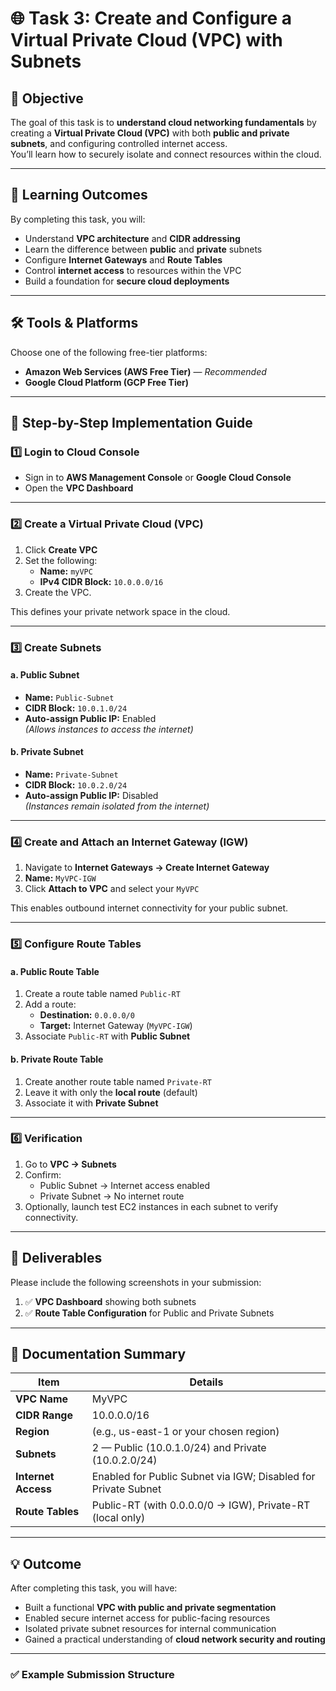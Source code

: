 # 🌐 Task 3: Create and Configure a Virtual Private Cloud (VPC) with Subnets

## 🎯 Objective

The goal of this task is to **understand cloud networking fundamentals** by creating a **Virtual Private Cloud (VPC)** with both **public and private subnets**, and configuring controlled internet access.  
You’ll learn how to securely isolate and connect resources within the cloud.

---

## 🧠 Learning Outcomes

By completing this task, you will:

- Understand **VPC architecture** and **CIDR addressing**
- Learn the difference between **public** and **private** subnets
- Configure **Internet Gateways** and **Route Tables**
- Control **internet access** to resources within the VPC
- Build a foundation for **secure cloud deployments**

---

## 🛠️ Tools & Platforms

Choose one of the following free-tier platforms:

- **Amazon Web Services (AWS Free Tier)** — *Recommended*
- **Google Cloud Platform (GCP Free Tier)**

---

## 🧭 Step-by-Step Implementation Guide

### 1️⃣ Login to Cloud Console

- Sign in to **AWS Management Console** or **Google Cloud Console**
- Open the **VPC Dashboard**

---

### 2️⃣ Create a Virtual Private Cloud (VPC)

1. Click **Create VPC**
2. Set the following:
   - **Name:** `myVPC`
   - **IPv4 CIDR Block:** `10.0.0.0/16`
3. Create the VPC.

This defines your private network space in the cloud.

---

### 3️⃣ Create Subnets

#### a. Public Subnet
- **Name:** `Public-Subnet`
- **CIDR Block:** `10.0.1.0/24`
- **Auto-assign Public IP:** Enabled  
  *(Allows instances to access the internet)*

#### b. Private Subnet
- **Name:** `Private-Subnet`
- **CIDR Block:** `10.0.2.0/24`
- **Auto-assign Public IP:** Disabled  
  *(Instances remain isolated from the internet)*

---

### 4️⃣ Create and Attach an Internet Gateway (IGW)

1. Navigate to **Internet Gateways → Create Internet Gateway**
2. **Name:** `MyVPC-IGW`
3. Click **Attach to VPC** and select your `MyVPC`

This enables outbound internet connectivity for your public subnet.

---

### 5️⃣ Configure Route Tables

#### a. Public Route Table
1. Create a route table named `Public-RT`
2. Add a route:
   - **Destination:** `0.0.0.0/0`
   - **Target:** Internet Gateway (`MyVPC-IGW`)
3. Associate `Public-RT` with **Public Subnet**

#### b. Private Route Table
1. Create another route table named `Private-RT`
2. Leave it with only the **local route** (default)
3. Associate it with **Private Subnet**

---

### 6️⃣ Verification

1. Go to **VPC → Subnets**
2. Confirm:
   - Public Subnet → Internet access enabled  
   - Private Subnet → No internet route
3. Optionally, launch test EC2 instances in each subnet to verify connectivity.

---

## 📸 Deliverables

Please include the following screenshots in your submission:

1. ✅ **VPC Dashboard** showing both subnets  
2. ✅ **Route Table Configuration** for Public and Private Subnets  

---

## 📝 Documentation Summary

| Item | Details |
|------|----------|
| **VPC Name** | MyVPC |
| **CIDR Range** | 10.0.0.0/16 |
| **Region** | (e.g., us-east-1 or your chosen region) |
| **Subnets** | 2 — Public (10.0.1.0/24) and Private (10.0.2.0/24) |
| **Internet Access** | Enabled for Public Subnet via IGW; Disabled for Private Subnet |
| **Route Tables** | Public-RT (with 0.0.0.0/0 → IGW), Private-RT (local only) |

---

## 💡 Outcome

After completing this task, you will have:

- Built a functional **VPC with public and private segmentation**
- Enabled secure internet access for public-facing resources
- Isolated private subnet resources for internal communication
- Gained a practical understanding of **cloud network security and routing**

---

### ✅ Example Submission Structure

